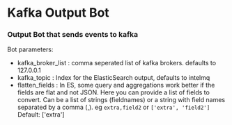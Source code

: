 # Kafka Output Bot

### Output Bot that sends events to kafka


Bot parameters:

* kafka_broker_list       : comma seperated list of kafka brokers. defaults to 127.0.0.1
* kafka_topic      : Index for the ElasticSearch output, defaults to intelmq
* flatten_fields     : In ES, some query and aggregations work better if the fields are flat and not JSON. Here you can provide a list of fields to convert.
                      Can be a list of strings (fieldnames) or a string with field names separated by a comma (,). eg `extra,field2` or `['extra', 'field2']`
                      Default: ['extra']


